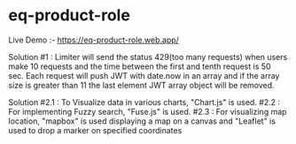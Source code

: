 # eq-product-role
Live Demo :- https://eq-product-role.web.app/



Solution #1 : Limiter will send the status 429(too many requests) when users make 10 requests and the time between the first and tenth request is 50 sec. Each request will push JWT with date.now in an array and if the array size is greater than 11 the last element JWT array object will be removed.

Solution #2.1 : To Visualize data in various charts, "Chart.js" is used.
         #2.2 : For implementing Fuzzy search, "Fuse.js" is used.
         #2.3 : For visualizing map location, "mapbox" is used displaying a map on a canvas and "Leaflet" is used to drop a marker on specified coordinates 
